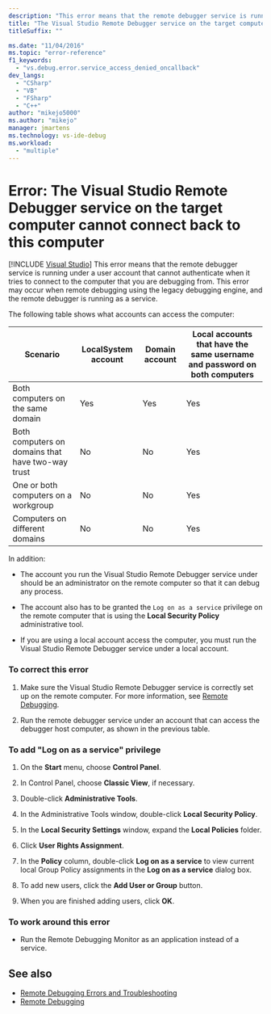 ```yaml
---
description: "This error means that the remote debugger service is running under a user account that cannot authenticate when it tries to connect to the computer that you are debugging from."
title: "The Visual Studio Remote Debugger service on the target computer cannot connect back to this computer"
titleSuffix: ""

ms.date: "11/04/2016"
ms.topic: "error-reference"
f1_keywords:
  - "vs.debug.error.service_access_denied_oncallback"
dev_langs:
  - "CSharp"
  - "VB"
  - "FSharp"
  - "C++"
author: "mikejo5000"
ms.author: "mikejo"
manager: jmartens
ms.technology: vs-ide-debug
ms.workload:
  - "multiple"
---
```

# Error: The Visual Studio Remote Debugger service on the target computer cannot connect back to this computer

 [!INCLUDE [Visual Studio](~/includes/applies-to-version/vs-not-mac.md)]
This error means that the remote debugger service is running under a user account that cannot authenticate when it tries to connect to the computer that you are debugging from. This error may occur when remote debugging using the legacy debugging engine, and the remote debugger is running as a service.

 The following table shows what accounts can access the computer:

|Scenario|LocalSystem account|Domain account|Local accounts that have the same username and password on both computers|
|-|-|-|-|
|Both computers on the same domain|Yes|Yes|Yes|
|Both computers on domains that have two-way trust|No|No|Yes|
|One or both computers on a workgroup|No|No|Yes|
|Computers on different domains|No|No|Yes|

 In addition:

- The account you run the Visual Studio Remote Debugger service under should be an administrator on the remote computer so that it can debug any process.

- The account also has to be granted the `Log on as a service` privilege on the remote computer that is using the **Local Security Policy** administrative tool.

- If you are using a local account access the computer, you must run the Visual Studio Remote Debugger service under a local account.

### To correct this error

1. Make sure the Visual Studio Remote Debugger service is correctly set up on the remote computer. For more information, see [Remote Debugging](../debugger/remote-debugging.md).

2. Run the remote debugger service under an account that can access the debugger host computer, as shown in the previous table.

### To add "Log on as a service" privilege

1. On the **Start** menu, choose **Control Panel**.

2. In Control Panel, choose **Classic View**, if necessary.

3. Double-click **Administrative Tools**.

4. In the Administrative Tools window, double-click **Local Security Policy**.

5. In the **Local Security Settings** window, expand the **Local Policies** folder.

6. Click **User Rights Assignment**.

7. In the **Policy** column, double-click **Log on as a service** to view current local Group Policy assignments in the **Log on as a service** dialog box.

8. To add new users, click the **Add User or Group** button.

9. When you are finished adding users, click **OK**.

### To work around this error

- Run the Remote Debugging Monitor as an application instead of a service.

## See also
- [Remote Debugging Errors and Troubleshooting](../debugger/remote-debugging-errors-and-troubleshooting.md)
- [Remote Debugging](../debugger/remote-debugging.md)
